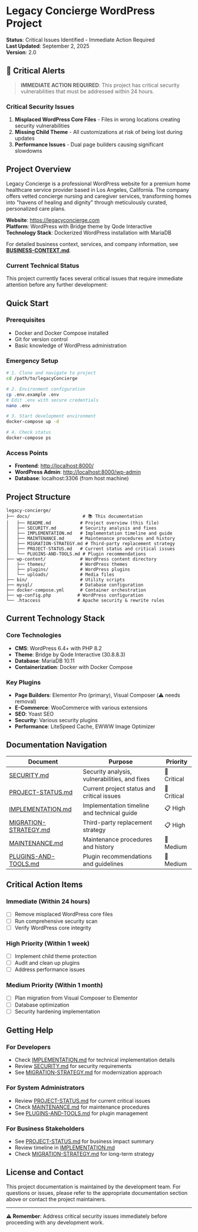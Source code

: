 # Legacy Concierge WordPress Project

**Status**: Critical Issues Identified - Immediate Action Required  
**Last Updated**: September 2, 2025  
**Version**: 2.0

## 🚨 Critical Alerts

> **IMMEDIATE ACTION REQUIRED**: This project has critical security vulnerabilities that must be addressed within 24 hours.

### Critical Security Issues

1. **Misplaced WordPress Core Files** - Files in wrong locations creating security vulnerabilities
2. **Missing Child Theme** - All customizations at risk of being lost during updates
3. **Performance Issues** - Dual page builders causing significant slowdowns

## Project Overview

Legacy Concierge is a professional WordPress website for a premium home healthcare service provider based in Los Angeles, California. The company offers vetted concierge nursing and caregiver services, transforming homes into "havens of healing and dignity" through meticulously curated, personalized care plans.

**Website**: <https://legacyconcierge.com>  
**Platform**: WordPress with Bridge theme by Qode Interactive  
**Technology Stack**: Dockerized WordPress installation with MariaDB

For detailed business context, services, and company information, see **[BUSINESS-CONTEXT.md](./BUSINESS-CONTEXT.md)**.

### Current Technical Status

This project currently faces several critical issues that require immediate attention before any further development:

## Quick Start

### Prerequisites

* Docker and Docker Compose installed
* Git for version control
* Basic knowledge of WordPress administration

### Emergency Setup

```bash
# 1. Clone and navigate to project
cd /path/to/legacyConcierge

# 2. Environment configuration
cp .env.example .env
# Edit .env with secure credentials
nano .env

# 3. Start development environment
docker-compose up -d

# 4. Check status
docker-compose ps
```

### Access Points

* **Frontend**: <http://localhost:8000/>
* **WordPress Admin**: <http://localhost:8000/wp-admin>
* **Database**: localhost:3306 (from host machine)

## Project Structure

```
legacy-concierge/
├── docs/                    # 📚 This documentation
│   ├── README.md           # Project overview (this file)
│   ├── SECURITY.md         # Security analysis and fixes
│   ├── IMPLEMENTATION.md   # Implementation timeline and guide
│   ├── MAINTENANCE.md      # Maintenance procedures and history
│   ├── MIGRATION-STRATEGY.md # Third-party replacement strategy
│   ├── PROJECT-STATUS.md   # Current status and critical issues
│   └── PLUGINS-AND-TOOLS.md # Plugin recommendations
├── wp-content/             # WordPress content directory
│   ├── themes/             # WordPress themes
│   ├── plugins/            # WordPress plugins
│   └── uploads/            # Media files
├── bin/                    # Utility scripts
├── mysql/                  # Database configuration
├── docker-compose.yml      # Container orchestration
├── wp-config.php          # WordPress configuration
└── .htaccess              # Apache security & rewrite rules
```

## Current Technology Stack

### Core Technologies

* **CMS**: WordPress 6.4+ with PHP 8.2
* **Theme**: Bridge by Qode Interactive (30.8.8.3)
* **Database**: MariaDB 10.11
* **Containerization**: Docker with Docker Compose

### Key Plugins

* **Page Builders**: Elementor Pro (primary), Visual Composer (⚠️ needs removal)
* **E-Commerce**: WooCommerce with various extensions
* **SEO**: Yoast SEO
* **Security**: Various security plugins
* **Performance**: LiteSpeed Cache, EWWW Image Optimizer

## Documentation Navigation

| Document | Purpose | Priority |
|----------|---------|----------|
| [SECURITY.md](./SECURITY.md) | Security analysis, vulnerabilities, and fixes | 🚨 Critical |
| [PROJECT-STATUS.md](./PROJECT-STATUS.md) | Current project status and critical issues | 🚨 Critical |
| [IMPLEMENTATION.md](./IMPLEMENTATION.md) | Implementation timeline and technical guide | 📋 High |
| [MIGRATION-STRATEGY.md](./MIGRATION-STRATEGY.md) | Third-party replacement strategy | 📋 High |
| [MAINTENANCE.md](./MAINTENANCE.md) | Maintenance procedures and history | 📝 Medium |
| [PLUGINS-AND-TOOLS.md](./PLUGINS-AND-TOOLS.md) | Plugin recommendations and guidelines | 📝 Medium |

## Critical Action Items

### Immediate (Within 24 hours)

* [ ] Remove misplaced WordPress core files
* [ ] Run comprehensive security scan
* [ ] Verify WordPress core integrity

### High Priority (Within 1 week)

* [ ] Implement child theme protection
* [ ] Audit and clean up plugins
* [ ] Address performance issues

### Medium Priority (Within 1 month)

* [ ] Plan migration from Visual Composer to Elementor
* [ ] Database optimization
* [ ] Security hardening implementation

## Getting Help

### For Developers

* Check [IMPLEMENTATION.md](./IMPLEMENTATION.md) for technical implementation details
* Review [SECURITY.md](./SECURITY.md) for security requirements
* See [MIGRATION-STRATEGY.md](./MIGRATION-STRATEGY.md) for modernization approach

### For System Administrators

* Review [PROJECT-STATUS.md](./PROJECT-STATUS.md) for current critical issues
* Check [MAINTENANCE.md](./MAINTENANCE.md) for maintenance procedures
* See [PLUGINS-AND-TOOLS.md](./PLUGINS-AND-TOOLS.md) for plugin management

### For Business Stakeholders

* See [PROJECT-STATUS.md](./PROJECT-STATUS.md) for business impact summary
* Review timeline in [IMPLEMENTATION.md](./IMPLEMENTATION.md)
* Check [MIGRATION-STRATEGY.md](./MIGRATION-STRATEGY.md) for long-term strategy

## License and Contact

This project documentation is maintained by the development team. For questions or issues, please refer to the appropriate documentation section above or contact the project maintainers.

---
**⚠️ Remember**: Address critical security issues immediately before proceeding with any development work.
